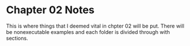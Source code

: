 # Chapter 02 Notes 

This is where things that I deemed vital in chpter 02 will be put. There will be nonexecutable examples and each folder is divided through with sections.

